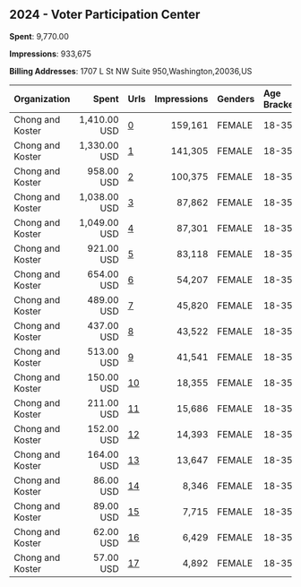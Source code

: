 ## 2024 - Voter Participation Center 
**Spent**: 9,770.00

**Impressions**: 933,675

**Billing Addresses**: 1707 L St NW Suite 950,Washington,20036,US

|Organization|Spent|Urls|Impressions|Genders|Age Brackets|Country Codes|
|:---|---:|:---|---:|:---|:---|:---|
|Chong and Koster|1,410.00 USD|[0](https://www.snap.com/political-ads/asset/d0d0423e4c3d44ceb56f1d234453373c5160aaed76f56ed44bb7770a878cdea6?mediaType=mp4)|159,161|FEMALE|18-35|united states|
|Chong and Koster|1,330.00 USD|[1](https://www.snap.com/political-ads/asset/77d72cd7784dc50a4957b108fd3512058bd688796418166d4becc55835a5a1e8?mediaType=mp4)|141,305|FEMALE|18-35|united states|
|Chong and Koster|958.00 USD|[2](https://www.snap.com/political-ads/asset/ab74539a2db6183a65262369d5163a09c5a2031680cdd8aa2e1cb708ee50af22?mediaType=mp4)|100,375|FEMALE|18-35|united states|
|Chong and Koster|1,038.00 USD|[3](https://www.snap.com/political-ads/asset/24316635c27242b64f44bd02e1a43708e37e6b3f26869ebaf6723461b9cf06d7?mediaType=mp4)|87,862|FEMALE|18-35||
|Chong and Koster|1,049.00 USD|[4](https://www.snap.com/political-ads/asset/5a8ce5a5786850c90d5428a4749797f76cbabac74edb5e8df392eb97a347abc3?mediaType=mp4)|87,301|FEMALE|18-35|united states|
|Chong and Koster|921.00 USD|[5](https://www.snap.com/political-ads/asset/75b2589059828e3cac6fdd0c96aa7b160bae8b3610304579aa8c4cf8f60985d9?mediaType=mp4)|83,118|FEMALE|18-35|united states|
|Chong and Koster|654.00 USD|[6](https://www.snap.com/political-ads/asset/1bf2fa57ae41db71306b53bca15f79427ba0545acdc9db69a046507b11a7eb0d?mediaType=mp4)|54,207|FEMALE|18-35|united states|
|Chong and Koster|489.00 USD|[7](https://www.snap.com/political-ads/asset/c4c989507a4b98776c9ab7d6b3f76f67127aab92e56dad7a049dd1289cdeb280?mediaType=mp4)|45,820|FEMALE|18-35|united states|
|Chong and Koster|437.00 USD|[8](https://www.snap.com/political-ads/asset/c1b586a2e68a47730132da00128c81c5931de128bc2094a052859d4bf4f6dd74?mediaType=mp4)|43,522|FEMALE|18-35||
|Chong and Koster|513.00 USD|[9](https://www.snap.com/political-ads/asset/a53aa97318e92fe6848658e27e958cf66faa7f6fc83f67da1b34eb45b3e78f48?mediaType=mp4)|41,541|FEMALE|18-35|united states|
|Chong and Koster|150.00 USD|[10](https://www.snap.com/political-ads/asset/3a8101bde3c751e94b333ba124739716f5bceb099673be375c1e6634f6c6c782?mediaType=mp4)|18,355|FEMALE|18-35|united states|
|Chong and Koster|211.00 USD|[11](https://www.snap.com/political-ads/asset/c13fb88b5d16debc3f0ad0ea2087aa00e35ca2db87e27c3a852b5f24000ea6d2?mediaType=mp4)|15,686|FEMALE|18-35|united states|
|Chong and Koster|152.00 USD|[12](https://www.snap.com/political-ads/asset/ea0856f17e5e4bd113f409a3bff752f113371ab0e9194716ee2dbb82959a3a52?mediaType=mp4)|14,393|FEMALE|18-35||
|Chong and Koster|164.00 USD|[13](https://www.snap.com/political-ads/asset/ae2f8b6f8b53a4c861e6038d8e2d56552793149d509f50d72af71e67a1a9d27a?mediaType=mp4)|13,647|FEMALE|18-35|united states|
|Chong and Koster|86.00 USD|[14](https://www.snap.com/political-ads/asset/577670f5dc6528b571b1b8c55c3094c526a86ccd088c83ae1de0d2997262a488?mediaType=mp4)|8,346|FEMALE|18-35|united states|
|Chong and Koster|89.00 USD|[15](https://www.snap.com/political-ads/asset/3b1c1542daad1abbe3e1a054260575bb7e4862aed78f21484cda92451107122a?mediaType=mp4)|7,715|FEMALE|18-35|united states|
|Chong and Koster|62.00 USD|[16](https://www.snap.com/political-ads/asset/ce4d513f9dd2106e606b4721458062657140f31704aeecf3c91bb4e77030f388?mediaType=mp4)|6,429|FEMALE|18-35|united states|
|Chong and Koster|57.00 USD|[17](https://www.snap.com/political-ads/asset/e3a15231b1c2f3c2bd415d10e5ccd48b4fd3cb55253a6a74e464e3318f27a72a?mediaType=mp4)|4,892|FEMALE|18-35|united states|

